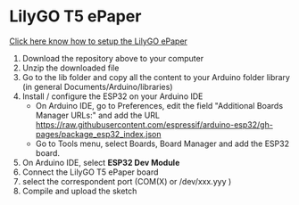# LilyGO T5 ePaper

[Click here know how to setup the LilyGO ePaper](https://github.com/Xinyuan-LilyGO/LilyGo-T5-Epaper-Series)

1. Download the repository above to your computer
2. Unzip the downloaded file
3. Go to the lib folder and copy all the content to your Arduino folder library (in general Documents/Arduino/libraries)
4. Install / configure the ESP32 on your Arduino IDE
    * On Arduino IDE, go to Preferences, edit the field "Additional Boards Manager URLs:" and add the URL 
https://raw.githubusercontent.com/espressif/arduino-esp32/gh-pages/package_esp32_index.json
    * Go to Tools menu, select Boards, Board Manager and add the ESP32 board.
5. On Arduino IDE, select __ESP32 Dev Module__
6. Connect the LilyGO T5 ePaper board
7. select the correspondent port (COM(X) or /dev/xxx.yyy )
8. Compile and upload the sketch


